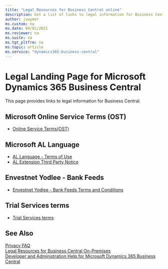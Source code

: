 ```yaml
---
title: "Legal Resources for Business Central online"
description: Get a list of links to legal information for Business Central, including the online service terms for Business Central online. 
author: jswymer
ms.custom: na
ms.date: 04/01/2021
ms.reviewer: na
ms.suite: na
ms.tgt_pltfrm: na
ms.topic: article
ms.service: "dynamics365-business-central"
---
```

# Legal Landing Page for Microsoft Dynamics 365 Business Central

This page provides links to legal information for Business Central. 

## Microsoft Online Service Terms (OST)

- [Online Service Terms(OST)](https://www.microsoft.com/en-us/licensing/product-licensing/products)

## Microsoft AL Language

- [AL Language - Terms of Use](https://go.microsoft.com/fwlink/?linkid=2147711)
- [AL Extension Third Party Notice](https://go.microsoft.com/fwlink/?linkid=2147610)

## Envestnet Yodlee - Bank Feeds

- [Envestnet Yodlee - Bank Feeds Terms and Conditions](https://go.microsoft.com/fwlink/?linkid=2147413)

## Trial Services terms 

- [Trial Services terms](/dynamics365/legal/slt-dynamics365-viraltrial#2)

<!--## Teams integration-->

<!--- links-->

## See Also

[Privacy FAQ](../security/PrivacyFAQ.md)  
[Legal Resources for Business Central On-Premises](legal-onpremises.md)  
[Developer and Administration Help for Microsoft Dynamics 365 Business Central](../index.md)